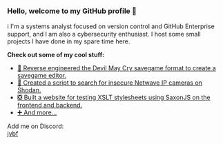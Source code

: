 ### Hello, welcome to my GitHub profile 👋

ℹ️ I'm a systems analyst focused on version control and GitHub Enterprise support, and I am also a cybersecurity enthusiast. I host some small projects I have done in my spare time here.

**Check out some of my cool stuff:**  
- [💾 Reverse engineered the Devil May Cry savegame format to create a savegame editor.](https://github.com/joaovitorbf/dmcsaveeditor)
- [🎥 Created a script to search for insecure Netwave IP cameras on Shodan.](https://github.com/joaovitorbf/nwam)
- [❎ Built a website for testing XSLT stylesheets using SaxonJS on the frontend and backend.](https://github.com/joaovitorbf/xslt.info)
- [➕ And more...](https://github.com/joaovitorbf?tab=repositories&q=&type=&language=&sort=stargazers)

Add me on Discord:  
[jvbf](https://discord.com/users/132835479497211904)
